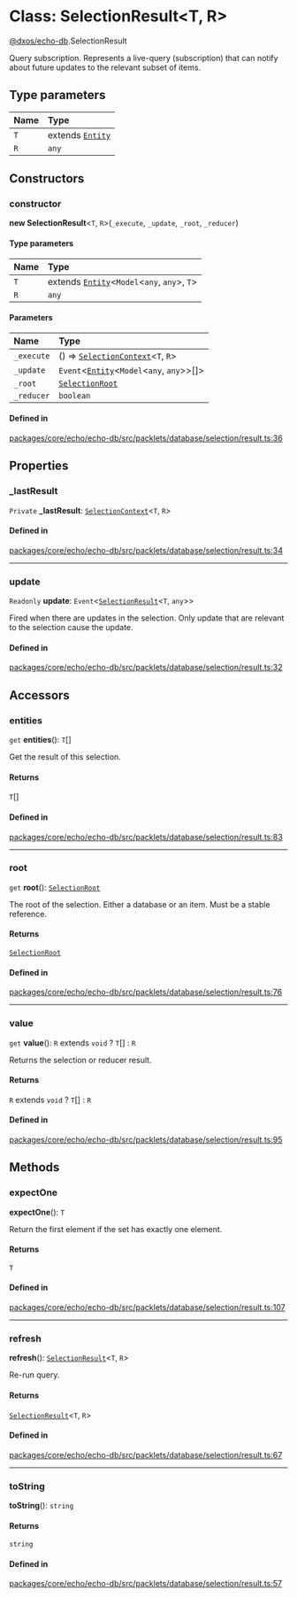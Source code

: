 # Class: SelectionResult<T, R\>

[@dxos/echo-db](../modules/dxos_echo_db.md).SelectionResult

Query subscription.
Represents a live-query (subscription) that can notify about future updates to the relevant subset of items.

## Type parameters

| Name | Type |
| :------ | :------ |
| `T` | extends [`Entity`](dxos_echo_db.Entity.md) |
| `R` | `any` |

## Constructors

### constructor

**new SelectionResult**<`T`, `R`\>(`_execute`, `_update`, `_root`, `_reducer`)

#### Type parameters

| Name | Type |
| :------ | :------ |
| `T` | extends [`Entity`](dxos_echo_db.Entity.md)<`Model`<`any`, `any`\>, `T`\> |
| `R` | `any` |

#### Parameters

| Name | Type |
| :------ | :------ |
| `_execute` | () => [`SelectionContext`](../types/dxos_echo_db.SelectionContext.md)<`T`, `R`\> |
| `_update` | `Event`<[`Entity`](dxos_echo_db.Entity.md)<`Model`<`any`, `any`\>\>[]\> |
| `_root` | [`SelectionRoot`](../types/dxos_echo_db.SelectionRoot.md) |
| `_reducer` | `boolean` |

#### Defined in

[packages/core/echo/echo-db/src/packlets/database/selection/result.ts:36](https://github.com/dxos/dxos/blob/main/packages/core/echo/echo-db/src/packlets/database/selection/result.ts#L36)

## Properties

### \_lastResult

 `Private` **\_lastResult**: [`SelectionContext`](../types/dxos_echo_db.SelectionContext.md)<`T`, `R`\>

#### Defined in

[packages/core/echo/echo-db/src/packlets/database/selection/result.ts:34](https://github.com/dxos/dxos/blob/main/packages/core/echo/echo-db/src/packlets/database/selection/result.ts#L34)

___

### update

 `Readonly` **update**: `Event`<[`SelectionResult`](dxos_echo_db.SelectionResult.md)<`T`, `any`\>\>

Fired when there are updates in the selection.
Only update that are relevant to the selection cause the update.

#### Defined in

[packages/core/echo/echo-db/src/packlets/database/selection/result.ts:32](https://github.com/dxos/dxos/blob/main/packages/core/echo/echo-db/src/packlets/database/selection/result.ts#L32)

## Accessors

### entities

`get` **entities**(): `T`[]

Get the result of this selection.

#### Returns

`T`[]

#### Defined in

[packages/core/echo/echo-db/src/packlets/database/selection/result.ts:83](https://github.com/dxos/dxos/blob/main/packages/core/echo/echo-db/src/packlets/database/selection/result.ts#L83)

___

### root

`get` **root**(): [`SelectionRoot`](../types/dxos_echo_db.SelectionRoot.md)

The root of the selection. Either a database or an item. Must be a stable reference.

#### Returns

[`SelectionRoot`](../types/dxos_echo_db.SelectionRoot.md)

#### Defined in

[packages/core/echo/echo-db/src/packlets/database/selection/result.ts:76](https://github.com/dxos/dxos/blob/main/packages/core/echo/echo-db/src/packlets/database/selection/result.ts#L76)

___

### value

`get` **value**(): `R` extends `void` ? `T`[] : `R`

Returns the selection or reducer result.

#### Returns

`R` extends `void` ? `T`[] : `R`

#### Defined in

[packages/core/echo/echo-db/src/packlets/database/selection/result.ts:95](https://github.com/dxos/dxos/blob/main/packages/core/echo/echo-db/src/packlets/database/selection/result.ts#L95)

## Methods

### expectOne

**expectOne**(): `T`

Return the first element if the set has exactly one element.

#### Returns

`T`

#### Defined in

[packages/core/echo/echo-db/src/packlets/database/selection/result.ts:107](https://github.com/dxos/dxos/blob/main/packages/core/echo/echo-db/src/packlets/database/selection/result.ts#L107)

___

### refresh

**refresh**(): [`SelectionResult`](dxos_echo_db.SelectionResult.md)<`T`, `R`\>

Re-run query.

#### Returns

[`SelectionResult`](dxos_echo_db.SelectionResult.md)<`T`, `R`\>

#### Defined in

[packages/core/echo/echo-db/src/packlets/database/selection/result.ts:67](https://github.com/dxos/dxos/blob/main/packages/core/echo/echo-db/src/packlets/database/selection/result.ts#L67)

___

### toString

**toString**(): `string`

#### Returns

`string`

#### Defined in

[packages/core/echo/echo-db/src/packlets/database/selection/result.ts:57](https://github.com/dxos/dxos/blob/main/packages/core/echo/echo-db/src/packlets/database/selection/result.ts#L57)
